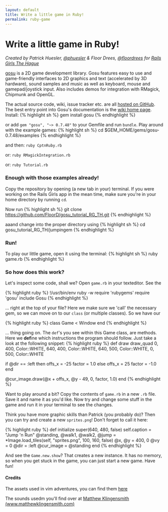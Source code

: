 ```yaml
---
layout: default
title: Write a little game in Ruby!
permalink: ruby-game
---
```


# Write a little game in Ruby!

*Created by Patrick Huesler, [@phuesler](https://twitter.com/phuesler) & Floor Drees, [@floordrees](https://twitter.com/floordrees) for [Rails Girls The Hague](http://railsgirls.com/thehague)*

[gosu](http://www.libgosu.org/) is a 2D game development library. Gosu features easy to use and game-friendly interfaces to 2D graphics and text (accelerated by 3D hardware), sound samples and music as well as keyboard, mouse and gamepad/joystick input. Also includes demos for integration with RMagick, Chipmunk and OpenGL.

The actual source code, wiki, issue tracker etc. are all [hosted on GitHub](http://github.com/jlnr/gosu/). The best entry point into Gosu's documentation is the [wiki home page](http://github.com/jlnr/gosu/wiki).
Install:
{% highlight sh %}
gem install gosu
{% endhighlight %}

or add `gem "gosu", "~> 0.7.48"` to your Gemfile and run `bundle`.
Play around with the example games:
{% highlight sh %}
cd $GEM_HOME/gems/gosu-0.7.48/examples
{% endhighlight %}

and then: `ruby CptnRuby.rb`

or: `ruby RMagickIntegration.rb`

or: `ruby Tutorial.rb`

### Enough with those examples already!

Copy the repository by opening (a new tab in your) terminal. If you were working on the Rails Girls app in the mean time, make sure you're in your home directory by running ```cd```.

Now run
{% highlight sh %}
git clone https://github.com/FloorD/gosu_tutorial_RG_TH.git
{% endhighlight %}

aaand change into the proper directory using
{% highlight sh %}
cd gosu_tutorial_RG_TH/jumpingem
{% endhighlight %}

### Run!

To play our little game, open it using the terminal:
{% highlight sh %}
ruby game.rb
{% endhighlight %}

### So how does this work?

Let's inspect some code, shall we? Open `game.rb` in your texteditor. See the

{% highlight ruby %}
!/usr/bin/env ruby -w
require 'rubygems'
require 'gosu'
include Gosu
{% endhighlight %}

... right at the top of your file? Here we make sure we 'call' the necessary gem, so we can move on to our `class` (or multiple classes).
So we have our

{% highlight ruby %}
class Game < Window
end
{% endhighlight %}

... thing going on. The `def`'s you see within this Game class, are methods. Here we **def**ine which instructions the program should follow. Just take a look at the following snippet:
{% highlight ruby %}
def draw
  draw_quad 0, 400, Color::WHITE, 640, 400, Color::WHITE, 640, 500, Color::WHITE, 0, 500, Color::WHITE

  if @dir == :left then
    offs_x = -25
    factor = 1.0
  else
    offs_x = 25
    factor = -1.0
  end

  @cur_image.draw(@x + offs_x, @y - 49, 0, factor, 1.0)
end
{% endhighlight %}

Want to play around a bit? Copy the contents of `game.rb` in a new `.rb` file. Save it and name it as you'd like. Now try and change some stuff in the game and run it in your terminal to see the changes.

Think you have more graphic skills than Patrick (you probably do)? Then you can try and create a new `sprites.png`! Don't forget to call it here:

{% highlight ruby %}
def initialize
  super(640, 480, false)
  self.caption = "Jump 'n Run"
  @standing, @walk1, @walk2, @jump = *Image.load_tiles(self, "sprites.png", 100, 160, false)
  @x, @y = 400, 0
  @vy = 0
  @dir = :left
  @cur_image = @standing
end
{% endhighlight %}

And see the `Game.new.show`? That creates a new instance. It has no memory, so when you get stuck in the game, you can just start a new game. Have fun!

#### Credits

The assets used in vim adventures, you can find them [here](http://www.lostgarden.com/2007/05/dancs-miraculously-flexible-game.html)

The sounds usedm you'll find over at [Matthew Klingensmith (www.matthewklingensmith.com)](http://opengameart.org/content/matts-creative-commons-music)
